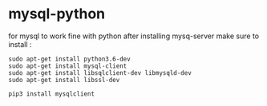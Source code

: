 # mysql-python
  for mysql to work fine with python after installing mysq-server make sure to install :
  ```
  sudo apt-get install python3.6-dev 
  sudo apt-get install mysql-client
  sudo apt-get install libsqlclient-dev libmysqld-dev
  sudo apt-get install libssl-dev
  
  pip3 install mysqlclient
  ```
